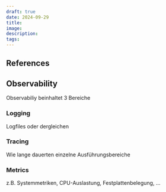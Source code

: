 ```yaml
---
draft: true
date: 2024-09-29
title: 
image:
description: 
tags: 
---
```


## References

## Observability
Observabiliy beinhaltet 3 Bereiche

### Logging

Logfiles oder dergleichen

### Tracing

Wie lange dauerten einzelne Ausführungsbereiche

### Metrics

z.B. Systemmetriken, CPU-Auslastung, Festplattenbelegung, ...
